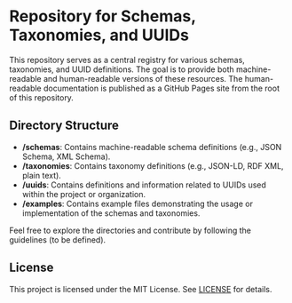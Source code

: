 # Repository for Schemas, Taxonomies, and UUIDs

This repository serves as a central registry for various schemas, taxonomies, and UUID definitions. The goal is to provide both machine-readable and human-readable versions of these resources. The human-readable documentation is published as a GitHub Pages site from the root of this repository.

## Directory Structure

- **/schemas**: Contains machine-readable schema definitions (e.g., JSON Schema, XML Schema).
- **/taxonomies**: Contains taxonomy definitions (e.g., JSON-LD, RDF XML, plain text).
- **/uuids**: Contains definitions and information related to UUIDs used within the project or organization.
- **/examples**: Contains example files demonstrating the usage or implementation of the schemas and taxonomies.

Feel free to explore the directories and contribute by following the guidelines (to be defined).

## License

This project is licensed under the MIT License. See [LICENSE](LICENSE) for details.
